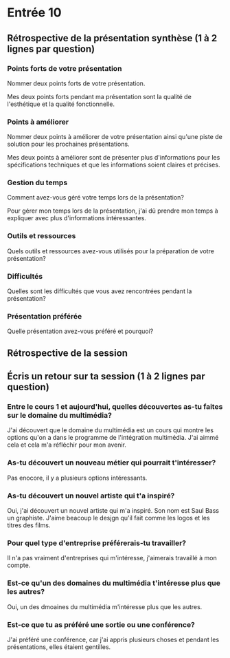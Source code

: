 # Entrée 10
## Rétrospective de la présentation synthèse (1 à 2 lignes par question)

### Points forts de votre présentation 
Nommer deux points forts de votre présentation.

Mes deux points forts pendant ma présentation sont la qualité de l'esthétique et la qualité fonctionnelle.
### Points à améliorer
Nommer deux points à améliorer de votre présentation ainsi qu'une piste de solution pour les prochaines présentations. 

Mes deux points à améliorer sont de présenter plus d'informations pour les spécifications techniques et que les informations soient claires et précises.
### Gestion du temps
Comment avez-vous géré votre temps lors de la présentation?

Pour gérer mon temps lors de la présentation, j'ai dû prendre mon temps à expliquer avec plus d'informations intéressantes.
### Outils et ressources
Quels outils et ressources avez-vous utilisés pour la préparation de votre présentation?

### Difficultés
Quelles sont les difficultés que vous avez rencontrées pendant la présentation?

### Présentation préférée
Quelle présentation avez-vous préféré et pourquoi?

## Rétrospective de la session
## Écris un retour sur ta session (1 à 2 lignes par question)

### Entre le cours 1 et aujourd'hui, quelles découvertes as-tu faites sur le domaine du multimédia? 
J'ai découvert que le domaine du multimédia est un cours qui montre les options qu'on a dans le programme de l'intégration multimédia. J'ai aimmé cela et cela m'a réfléchir pour mon avenir.
### As-tu découvert un nouveau métier qui pourrait t'intéresser? 
Pas enocore, il y a plusieurs options intéressants.
### As-tu découvert un nouvel artiste qui t'a inspiré? 
Oui, j'ai découvert un nouvel artiste qui m'a inspiré. Son nom est Saul Bass un graphiste. J'aime beacoup le desjgn qu'il fait comme les logos et les titres des films.
### Pour quel type d'entreprise préférerais-tu travailler? 
Il n'a pas vraiment d'entreprises qui m'intéresse, j'aimerais travaillé à mon compte. 
### Est-ce qu'un des domaines du multimédia t'intéresse plus que les autres? 
Oui, un des dmoaines du multimédia m'intéresse plus que les autres. 
### Est-ce que tu as préféré une sortie ou une conférence?
J'ai préféré une conférence, car j'ai appris plusieurs choses et pendant les présentations, elles étaient gentilles.
